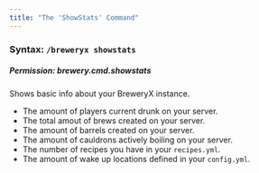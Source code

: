 ```yaml
---
title: "The 'ShowStats' Command"
---
```


### Syntax: `/breweryx showstats`

##### Permission: brewery.cmd.showstats

Shows basic info about your BreweryX instance.

- The amount of players current drunk on your server.
- The total amout of brews created on your server.
- The amount of barrels created on your server.
- The amount of cauldrons actively boiling on your server.
- The number of recipes you have in your `recipes.yml`.
- The amount of wake up locations defined in your `config.yml`.
